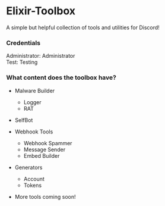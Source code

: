 # Elixir-Toolbox  
A simple but helpful collection of tools and utilities for Discord!  

### Credentials  
Administrator: Administrator  
Test: Testing  

### What content does the toolbox have?  
- Malware Builder  
  - Logger  
  - RAT  
- SelfBot  
- Webhook Tools  
  - Webhook Spammer  
  - Message Sender  
  - Embed Builder

- Generators  
  - Account
  - Tokens  
+ More tools coming soon!
